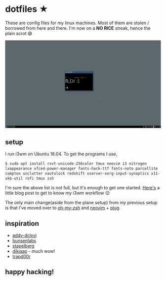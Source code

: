 # dotfiles ★

These are config files for my linux machines. Most of them are stolen / borrowed from here and there. I'm now on a **NO RICE** streak, hence the plain scrot 😅

![preview](./previews/min.png)

## setup

I run i3wm on Ubuntu 18.04. To get the programs I use,

```
$ sudo apt install rxvt-unicode-256color tmux neovim i3 nitrogen lxappearance xfce4-power-manager fonts-hack-ttf fonts-noto parcellite compton unclutter xautolock redshift xserver-xorg-input-synaptics x11-xkb-util rofi tmux zsh
```

I'm sure the above list is not full, but it's enough to get one started. [Here's](https://blog.aktsbot.in/lubuntu-i3wm-awesomeness.html) a little blog post to get to know my i3wm workflow 😉

The only main change(aside from the plane setup) from my previous setup is that I've moved over to [oh-my-zsh](https://github.com/robbyrussell/oh-my-zsh) and [neovim](https://neovim.io/) + [plug](https://github.com/junegunn/vim-plug).

## inspiration

- [addy-dclxvi](https://github.com/addy-dclxvi/almighty-dotfiles)
- [bunsenlabs](https://github.com/BunsenLabs/bunsen-configs)
- [stapelberg](https://github.com/stapelberg/configfiles)
- [dikiaap](https://github.com/dikiaap/dotfiles) - much wow!
- [trapd00r](https://github.com/trapd00r)

## happy hacking!
